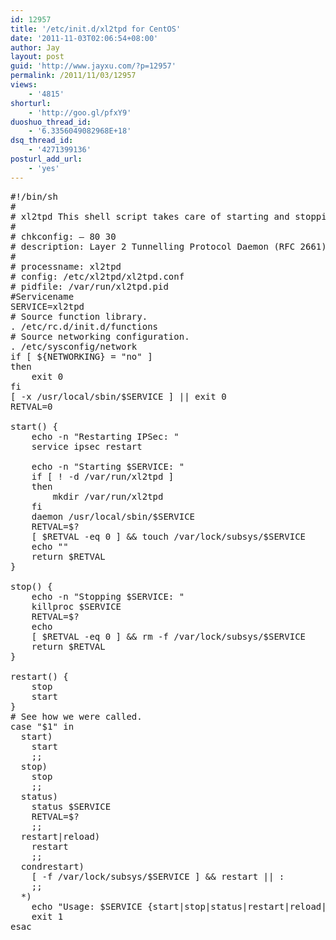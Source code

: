 ```yaml
---
id: 12957
title: '/etc/init.d/xl2tpd for CentOS'
date: '2011-11-03T02:06:54+08:00'
author: Jay
layout: post
guid: 'http://www.jayxu.com/?p=12957'
permalink: /2011/11/03/12957
views:
    - '4815'
shorturl:
    - 'http://goo.gl/pfxY9'
duoshuo_thread_id:
    - '6.3356049082968E+18'
dsq_thread_id:
    - '4271399136'
posturl_add_url:
    - 'yes'
---
```


<pre class="lang:shell decode:1 " >
#!/bin/sh
#
# xl2tpd This shell script takes care of starting and stopping l2tpd.
#
# chkconfig: – 80 30
# description: Layer 2 Tunnelling Protocol Daemon (RFC 2661)
#
# processname: xl2tpd
# config: /etc/xl2tpd/xl2tpd.conf
# pidfile: /var/run/xl2tpd.pid
#Servicename
SERVICE=xl2tpd
# Source function library.
. /etc/rc.d/init.d/functions
# Source networking configuration.
. /etc/sysconfig/network
if [ ${NETWORKING} = "no" ]
then
	exit 0
fi
[ -x /usr/local/sbin/$SERVICE ] || exit 0
RETVAL=0

start() {
	echo -n "Restarting IPSec: "
	service ipsec restart

	echo -n "Starting $SERVICE: "
	if [ ! -d /var/run/xl2tpd ]
	then
		mkdir /var/run/xl2tpd
	fi
	daemon /usr/local/sbin/$SERVICE
	RETVAL=$?
	[ $RETVAL -eq 0 ] && touch /var/lock/subsys/$SERVICE
	echo ""
	return $RETVAL
}

stop() {
	echo -n "Stopping $SERVICE: "
	killproc $SERVICE
	RETVAL=$?
	echo
	[ $RETVAL -eq 0 ] && rm -f /var/lock/subsys/$SERVICE
	return $RETVAL
}

restart() {
	stop
	start
}
# See how we were called.
case "$1" in
  start)
	start
	;;
  stop)
	stop
	;;
  status)
	status $SERVICE
	RETVAL=$?
	;;
  restart|reload)
	restart
	;;
  condrestart)
	[ -f /var/lock/subsys/$SERVICE ] && restart || :
	;;
  *)
	echo "Usage: $SERVICE {start|stop|status|restart|reload|condrestart}"
	exit 1
esac
</pre>
